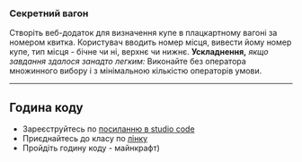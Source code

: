 ### Секретний вагон

Створіть веб-додаток для визначення купе в плацкартному вагоні за номером квитка. Користувач вводить номер місця, вивести йому номер купе, тип місця - бічне чи ні, верхнє чи нижнє.
**Ускладнення,** *якщо завдання здалося занадто легким:*
Виконайте без оператора множинного вибору і з мінімальною кількістю операторів умови.

_______________________________

## Година коду
- Зареєструйтесь по [посиланню в studio code](https://studio.code.org/users/sign_up)
- Приєднайтесь до класу по [лінку](https://studio.code.org/join/THJJXT)
- Пройдіть годину коду - майнкрафт)